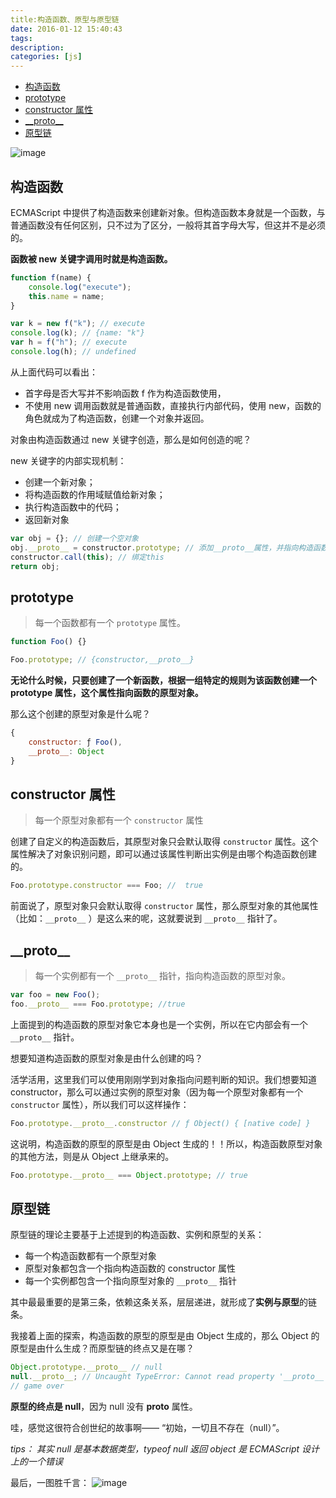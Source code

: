 ```yaml
---
title:构造函数、原型与原型链
date: 2016-01-12 15:40:43
tags:
description:
categories: [js]
---
```


<!-- TOC -->

- [构造函数](#构造函数)
- [prototype](#prototype)
- [constructor 属性](#constructor-属性)
- [\_\_proto\_\_](#__proto__)
- [原型链](#原型链)

<!-- /TOC -->

![image](https://raw.githubusercontent.com/bigdots/blog/master/images/201801/构造函数、原型、实例.png)

## 构造函数

ECMAScript 中提供了构造函数来创建新对象。但构造函数本身就是一个函数，与普通函数没有任何区别，只不过为了区分，一般将其首字母大写，但这并不是必须的。

**函数被 new 关键字调用时就是构造函数。**

```js
function f(name) {
    console.log("execute");
    this.name = name;
}

var k = new f("k"); // execute
console.log(k); // {name: "k"}
var h = f("h"); // execute
console.log(h); // undefined
```

从上面代码可以看出：

* 首字母是否大写并不影响函数 f 作为构造函数使用，
* 不使用 new 调用函数就是普通函数，直接执行内部代码，使用 new，函数的角色就成为了构造函数，创建一个对象并返回。

对象由构造函数通过 new 关键字创造，那么是如何创造的呢？

new 关键字的内部实现机制：

* 创建一个新对象；
* 将构造函数的作用域赋值给新对象；
* 执行构造函数中的代码；
* 返回新对象

```js
var obj = {}; // 创建一个空对象
obj.__proto__ = constructor.prototype; // 添加__proto__属性，并指向构造函数的 prototype 属性。
constructor.call(this); // 绑定this
return obj;
```


## prototype

> 每一个函数都有一个 `prototype` 属性。

```js
function Foo() {}

Foo.prototype; // {constructor,__proto__}
```

**无论什么时候，只要创建了一个新函数，根据一组特定的规则为该函数创建一个 prototype 属性，这个属性指向函数的原型对象。**

那么这个创建的原型对象是什么呢？

```js
{
    constructor: ƒ Foo(),
    __proto__: Object
}
```

## constructor 属性

> 每一个原型对象都有一个 `constructor` 属性

创建了自定义的构造函数后，其原型对象只会默认取得 `constructor` 属性。这个属性解决了对象识别问题，即可以通过该属性判断出实例是由哪个构造函数创建的。

<!-- 其中 constructor 指向当前构造函数；`__proto__` 指向 Object.prototype。 -->

```js
Foo.prototype.constructor === Foo; //  true
```

前面说了，原型对象只会默认取得 `constructor` 属性，那么原型对象的其他属性（比如：`__proto__` ）是这么来的呢，这就要说到 `__proto__` 指针了。

<!-- **原来函数的原型的原型竟然是 Object 的原型！！！！** -->

## \_\_proto\_\_

> 每一个实例都有一个 `__proto__` 指针，指向构造函数的原型对象。

```js
var foo = new Foo();
foo.__proto__ === Foo.prototype; //true
```

上面提到的构造函数的原型对象它本身也是一个实例，所以在它内部会有一个 `__proto__` 指针。

想要知道构造函数的原型对象是由什么创建的吗？

活学活用，这里我们可以使用刚刚学到对象指向问题判断的知识。我们想要知道 constructor，那么可以通过实例的原型对象（因为每一个原型对象都有一个 `constructor` 属性），所以我们可以这样操作：

```js
Foo.prototype.__proto__.constructor // ƒ Object() { [native code] }
```

这说明，构造函数的原型的原型是由 Object 生成的！！所以，构造函数原型对象的其他方法，则是从 Object 上继承来的。

```js
Foo.prototype.__proto__ === Object.prototype; // true
```

## 原型链

原型链的理论主要基于上述提到的构造函数、实例和原型的关系：
- 每一个构造函数都有一个原型对象
- 原型对象都包含一个指向构造函数的 constructor 属性
- 每一个实例都包含一个指向原型对象的 `__proto__` 指针

其中最最重要的是第三条，依赖这条关系，层层递进，就形成了**实例与原型**的链条。

我接着上面的探索，构造函数的原型的原型是由 Object 生成的，那么 Object 的原型是由什么生成？而原型链的终点又是在哪？

```js
Object.prototype.__proto__ // null
null.__proto__; // Uncaught TypeError: Cannot read property '__proto__' of null
// game over
```

**原型的终点是 null**，因为 null 没有 **__proto__** 属性。

哇，感觉这很符合创世纪的故事啊—— “初始，一切且不存在（null）”。

_tips： 其实 null 是基本数据类型，typeof null 返回 object 是 ECMAScript 设计上的一个错误_


最后，一图胜千言：
![image](https://raw.githubusercontent.com/bigdots/blog/master/images/201801/原型链.png)


<!-- 关于 Function.**proto**===Function.prototype 的问题,
是不是可以说 Function 也是 Function 本身的一个实例呢？这个具体该怎么理解 js 这种设计理念呢，Function 是不是既充当鸡又充当蛋呢。。。 -->